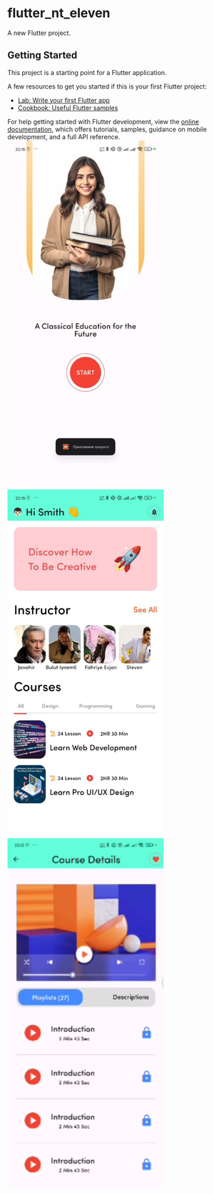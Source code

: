 # flutter_nt_eleven

A new Flutter project.

## Getting Started

This project is a starting point for a Flutter application.

A few resources to get you started if this is your first Flutter project:

- [Lab: Write your first Flutter app](https://docs.flutter.dev/get-started/codelab)
- [Cookbook: Useful Flutter samples](https://docs.flutter.dev/cookbook)

For help getting started with Flutter development, view the
[online documentation](https://docs.flutter.dev/), which offers tutorials,
samples, guidance on mobile development, and a full API reference.
<img src="assets/images/bajarilgan.png" width="350" title="hover text">
<img src="assets/images/bajarilgan2.png" width="350" title="hover text">
<img src="assets/images/bajarilgan3.png" width="350" title="hover text">
